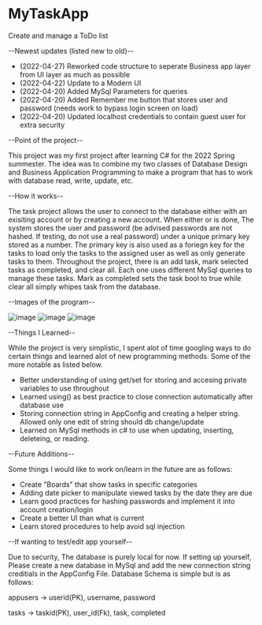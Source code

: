 # MyTaskApp
Create and manage a ToDo list

--Newest updates (listed new to old)--
* (2022-04-27) Reworked code structure to seperate Business app layer from UI layer as much as possible
* (2022-04-22) Update to a Modern UI
* (2022-04-20) Added MySql Parameters for queries
* (2022-04-20) Added Remember me button that stores user and password (needs work to bypass login screen on load)
* (2022-04-20) Updated localhost credentials to contain guest user for extra security

--Point of the project--

This project was my first project after learning C# for the 2022 Spring summester. 
The idea was to combine my two classes of Database Design and Business Application Programming to make a program that has to work with database read, write, update, etc.

--How it works--

The task project allows the user to connect to the database either with an exisiting account or by creating a new account. 
When either or is done, The system stores the user and password (be advised passwords are not hashed. If testing, do not use a real password) under a unique primary key stored as a number. The primary key is also used as a foriegn key for the tasks to load only the tasks to the assigned user as well as only generate tasks to them. Throughout the project, there is an add task, mark selected tasks as completed, and clear all. Each one uses different MySql queries to manage these tasks. Mark as completed sets the task bool to true while clear all simply whipes task from the database. 

--Images of the program--

![image](https://user-images.githubusercontent.com/76855046/164760398-dff8a441-18e0-4336-a257-6e0526449c28.png)
![image](https://user-images.githubusercontent.com/76855046/164760532-90ae4177-c176-4730-aca7-4feebf191b4d.png)
![image](https://user-images.githubusercontent.com/76855046/164760855-1b68f1a5-d083-4e31-ac8b-7b00d9604425.png)





--Things I Learned--

While the project is very simplistic, I spent alot of time googling ways to do certain things and learned alot of new programming methods. Some of the more notable as listed below.

* Better understanding of using get/set for storing and accesing private variables to use throughout
* Learned using() as best practice to close connection automatically after database use
* Storing connection string in AppConfig and creating a helper string. Allowed only one edit of string should db change/update
* Learned on MySql methods in c# to use when updating, inserting, deleteing, or reading. 

--Future Additions--

Some things I would like to work on/learn in the future are as follows:

* Create "Boards" that show tasks in specific categories
* Adding date picker to manipulate viewed tasks by the date they are due
* Learn good practices for hashing passwords and implement it into account creation/login
* Create a better UI than what is current
* Learn stored procedures to help avoid sql injection

--If wanting to test/edit app yourself--

Due to security, The database is purely local for now. If setting up yourself, Please create a new database in MySql and 
add the new connection string creditials in the AppConfig File. Database Schema is simple but is as follows:

appusers -> userid(PK), username, password

tasks -> taskid(PK), user_id(Fk), task, completed

